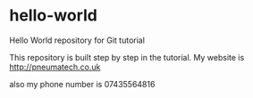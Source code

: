 # hello-world
Hello World repository for Git tutorial

This repository is built step by step in the tutorial.
My website is http://pneumatech.co.uk

also my phone number is 07435564816

